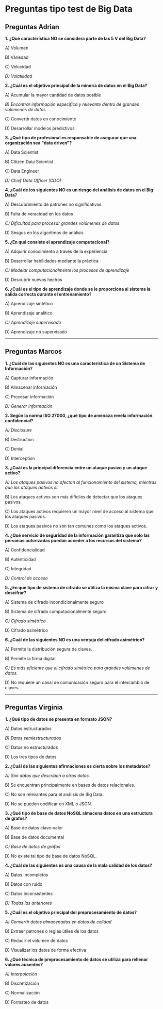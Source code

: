 # Preguntas tipo test de Big Data
## Preguntas Adrian

**1. ¿Qué característica NO se considera parte de las 5 V del Big Data?**

A) Volumen

B) Variedad

C) Velocidad

*D) Volatilidad*

**2. ¿Cuál es el objetivo principal de la minería de datos en el Big Data?**

A) Acumular la mayor cantidad de datos posible

*B) Encontrar información específica y relevante dentro de grandes volúmenes de datos*

C) Convertir datos en conocimiento

D) Desarrollar modelos predictivos

**3. ¿Qué tipo de profesional es responsable de asegurar que una organización sea "data driven"?**

A) Data Scientist

B) Citizen Data Scientist

C) Data Engineer

*D) Chief Data Officer (CDO)*

**4. ¿Cuál de los siguientes NO es un riesgo del análisis de datos en el Big Data?**

A) Descubrimiento de patrones no significativos

B) Falta de veracidad en los datos

*C) Dificultad para procesar grandes volúmenes de datos*

D) Sesgos en los algoritmos de análisis

**5. ¿En qué consiste el aprendizaje computacional?**

A) Adquirir conocimiento a través de la experiencia

B) Desarrollar habilidades mediante la práctica

*C) Modelar computacionalmente los procesos de aprendizaje*

D) Descubrir nuevos hechos

**6. ¿Cuál es el tipo de aprendizaje donde se le proporciona al sistema la salida correcta durante el entrenamiento?**

A) Aprendizaje sintético

B) Aprendizaje analítico

*C) Aprendizaje supervisado*

D) Aprendizaje no supervisado

---
## Preguntas Marcos

**1. ¿Cuál de las siguientes NO es una característica de un Sistema de Información?**

A) Capturar información

B) Almacenar información

C) Procesar información

*D) Generar información*

**2. Según la norma ISO 27000, ¿qué tipo de amenaza revela información confidencial?**

*A) Disclosure*

B) Destruction

C) Denial

D) Interception

**3. ¿Cuál es la principal diferencia entre un ataque pasivo y un ataque activo?**

*A) Los ataques pasivos no afectan al funcionamiento del sistema, mientras que los ataques activos sí.*

B) Los ataques activos son más difíciles de detectar que los ataques pasivos.

C) Los ataques activos requieren un mayor nivel de acceso al sistema que los ataques pasivos.

D) Los ataques pasivos no son tan comunes como los ataques activos.

**4. ¿Qué servicio de seguridad de la información garantiza que solo las personas autorizadas puedan acceder a los recursos del sistema?**

A) Confidencialidad

B) Autenticidad

C) Integridad

*D) Control de acceso*

**5. ¿En qué tipo de sistema de cifrado se utiliza la misma clave para cifrar y descifrar?**

A) Sistema de cifrado incondicionalmente seguro

B) Sistema de cifrado computacionalmente seguro

*C) Cifrado simétrico*

D) Cifrado asimétrico

**6. ¿Cuál de las siguientes NO es una ventaja del cifrado asimétrico?**

A) Permite la distribución segura de claves.

B) Permite la firma digital.

*C) Es más eficiente que el cifrado simétrico para grandes volúmenes de datos.*

D) No requiere un canal de comunicación seguro para el intercambio de claves.

---
## Preguntas Virginia

**1. ¿Qué tipo de datos se presenta en formato JSON?**

A) Datos estructurados

*B) Datos semiestructurados*

C) Datos no estructurados

D) Los tres tipos de datos

**2. ¿Cuál de las siguientes afirmaciones es cierta sobre los metadatos?**

*A) Son datos que describen a otros datos.*

B) Se encuentran principalmente en bases de datos relacionales.

C) No son relevantes para el análisis de Big Data.

D) No se pueden codificar en XML o JSON.

**3. ¿Qué tipo de base de datos NoSQL almacena datos en una estructura de grafos?**

A) Base de datos clave-valor

B) Base de datos documental

*C) Base de datos de grafos*

D) No existe tal tipo de base de datos NoSQL.

**4. ¿Cuál de las siguientes es una causa de la mala calidad de los datos?**

A) Datos incompletos

B) Datos con ruido

C) Datos inconsistentes

*D) Todas las anteriores*

**5. ¿Cuál es el objetivo principal del preprocesamiento de datos?**

*A) Convertir datos almacenados en datos de calidad*

B) Extraer patrones o reglas útiles de los datos

C) Reducir el volumen de datos

D) Visualizar los datos de forma efectiva

**6. ¿Qué técnica de preprocesamiento de datos se utiliza para rellenar valores ausentes?**

*A) Interpolación*

B) Discretización

C) Normalización

D) Formateo de datos
